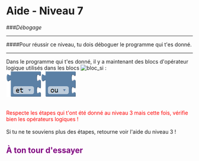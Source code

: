# Aide - Niveau 7
###_Débogage_

---

####Pour réussir ce niveau, tu dois déboguer le programme qui t'es donné.

---

Dans le programme qui t'es donné, il y a maintenant des blocs d'opérateur logique utilisés dans les blocs ![bloc_si][bloc_si_] :<br>
![bloc_et][bloc_et_]![bloc_ou][bloc_ou_]
<br><br>

<span style="color:red">Respecte les étapes qui t'ont été donné au niveau 3 mais cette fois, vérifie bien les opérateurs logiques !</span>
<br><br>
Si tu ne te souviens plus des étapes, retourne voir l'aide du niveau 3 !

## <span style="color: #800080">À ton tour d'essayer</span>
[bloc_si_]: img/logique_condition_if.png
[bloc_et_]: img/bloc_et.png
[bloc_ou_]: img/bloc_ou.png
